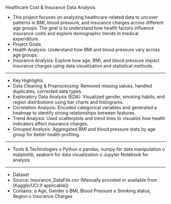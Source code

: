Healthcare Cost & Insurance Data Analysis
* This project focuses on analyzing healthcare-related data to uncover patterns in BMI, blood pressure, and insurance charges across different age groups. The goal is to understand how health factors influence insurance costs and explore demographic trends in medical expenditure.
* Project Goals
* Health Analysis:
Understand how BMI and blood pressure vary across age groups.
* Insurance Analysis:
Explore how age, BMI, and blood pressure impact insurance charges using data visualization and statistical methods.
________________________________________
* Key Highlights
* Data Cleaning & Preprocessing:
Removed missing values, handled duplicates, corrected data types.
* 	Exploratory Data Analysis (EDA):
Visualized gender, smoking habits, and region distributions using bar charts and histograms.
* Correlation Analysis:
Encoded categorical variables and generated a heatmap to identify strong relationships between features.
* 	Trend Analysis:
Used scatterplots and trend lines to visualize how health indicators affect insurance charges.
* Grouped Analysis:
Aggregated BMI and blood pressure stats by age group for better health profiling.
________________________________________
* Tools & Technologies
o	Python
o	pandas, numpy for data manipulation
o	matplotlib, seaborn for data visualization
o	Jupyter Notebook for analysis
________________________________________
* Dataset
* Source: Insurance_DataFile.csv (Manually provided or available from [Kaggle/UCI if applicable])
* Contains:
o	Age, Gender
o	BMI, Blood Pressure
o	Smoking status, Region
o	Insurance Charges

